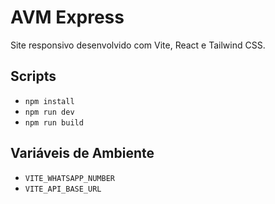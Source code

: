 # AVM Express

Site responsivo desenvolvido com Vite, React e Tailwind CSS.

## Scripts
- `npm install`
- `npm run dev`
- `npm run build`

## Variáveis de Ambiente
- `VITE_WHATSAPP_NUMBER`
- `VITE_API_BASE_URL`
